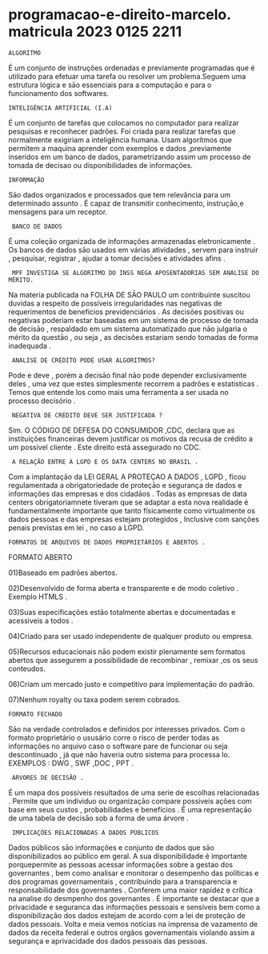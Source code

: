 # programacao-e-direito-marcelo. matricula 2023 0125 2211

    ALGORÍTMO
É um conjunto de instruções ordenadas e previamente programadas que é utilizado para efetuar uma tarefa ou resolver um problema.Seguem uma estrutura lógica e sāo essenciais para a computaçāo e para o funcionamento dos softwares.

    INTELIGÊNCIA ARTIFICIAL (I.A)
    
É um conjunto de tarefas que colocamos no computador para realizar pesquisas e reconhecer padrões. Foi criada para realizar tarefas que normalmente exigiriam a inteligência humana. Usam algorítmos que permitem a maquina aprender com exemplos e dados ,previamente inseridos em um banco de dados, parametrizando assim um processo de tomada de decisao ou disponibilidades de informações.

    INFORMAÇĀO 
    
Sāo dados organizados e processados que tem relevância para um determinado assunto . É capaz de transmitir conhecimento, instruçāo,e mensagens para um receptor.


     BANCO DE DADOS
     
É uma coleçāo organizada de informações  armazenadas eletronicamente . Os bancos de dados sāo usados em várias atividades , servem para instruir , pesquisar, registrar , ajudar a tomar decisões e atividades afins .

     MPF INVESTIGA SE ALGORÍTMO DO INSS NEGA APOSENTADORIAS SEM ANÁLISE DO MÉRITO.
     
Na materia publicada na FOLHA DE SĀO PAULO um contribuinte suscitou duvidas a respeito de possíveis irregularidades nas negativas de requerimentos de benefícios previdenciários . As decisões positivas ou negativas poderiam estar baseadas em um sistema de processo de tomada de decisāo , respaldado em um sistema automatizado que nāo julgaria o mérito da questāo , ou seja , as decisões estariam sendo tomadas de forma inadequada .


     ANALISE DE CRÉDITO PODE USAR ALGORITMOS?
     
Pode e deve , porém a decisāo final nāo pode depender exclusivamente deles , uma vez que estes simplesmente recorrem a padrões e estatisticas . Temos que entende los como mais uma ferramenta a ser usada no processo decisório .


     NEGATIVA DE CRÉDITO DEVE SER JUSTIFICADA ?
     
Sim.
O CÓDIGO DE DEFESA DO CONSUMIDOR ,CDC, declara que as instituições financeiras devem justificar os motivos da recusa de crédito a um possivel cliente . Este direito está assegurado no CDC.

     A RELAÇĀO ENTRE A LGPD E OS DATA CENTERS NO BRASIL .
     
Com a implantaçāo da LEI GERAL A PROTEÇAO A DADOS , LGPD , ficou regulamentada a obrigatoriedade de proteçāo e segurança de dados e 
informações das empresas e dos cidadāos . Todas as empresas de data centers obrigatoriamnete tiveram que se adaptar a esta nova realidade é fundamentalmente importante que tanto físicamente como virtualmente os dados pessoas e das empresas estejam protegidos , Inclusive com sanções penais previstas em lei , no caso a LGPD.


    FORMATOS DE ARQUIVOS DE DADOS PROPRIETÁRIOS E ABERTOS .
    
   FORMATO ABERTO
   
01)Baseado em padrōes abertos.

02)Desenvolvido de forma aberta e transparente e de modo coletivo . Exemplo HTMLS .

03)Suas especificações estāo totalmente abertas e documentadas e acessiveis a todos .

04)Criado para ser usado independente de qualquer produto ou empresa.

05)Recursos educacionais nāo podem existir plenamente sem formatos abertos que assegurem a possibilidade de recombinar , remixar ,os os seus conteudos.

06)Criam um mercado justo e competitivo para implementaçāo do padrāo.

07)Nenhum royalty ou taxa podem serem cobrados.


    FORMATO FECHADO
    
Sāo na verdade controlados e definidos por interesses privados. Com o formato proprietário o ususário corre o risco de perder todas as informações no arquivo caso o software pare de funcionar ou seja descontinuado , já que nāo haveria outro sistema para processa lo.
EXEMPLOS : DWG , SWF ,DOC , PPT .


     ÁRVORES DE DECISĀO .
     
 É um mapa dos possiveis resultados de uma serie de escolhas relacionadas . Permite que um individuo ou organizaçāo  compare possiveis ações com base em seus custos , probabilidades e benefícios . É  uma representaçāo  de uma tabela de decisāo sob a forma de uma árvore .
 
 
     IMPLICAÇÕES RELACIONADAS A DADOS PÚBLICOS
     
Dados públicos sāo informações e conjunto de dados que sāo disponibilizados ao público em geral. A sua disponibilidade é importante porquepermite as pessoas acessar informações sobre a gestao dos governantes , bem como analisar e monitorar o desempenho das políticas e dos programas governamentais , contribuindo para a transparencia e responsabilidade dos governantes . Conferem uma maior rapidez e crítica na analise do desmpenho dos governantes .
É importante se destacar que a privacidade e seguranca das informações pessoais e sensíveis bem como a disponibilização dos dados estejam de acordo com a lei de proteção de dados pessoais.
Volta e meia vemos notícias na imprensa de vazamento de dados da receita federal e outros orgãos governamentais violando assim a segurança e aprivacidade dos dados pessoais das pessoas.
 
 
 

 
